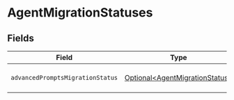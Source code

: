 # AgentMigrationStatuses


## Fields

| Field                                                                              | Type                                                                               | Required                                                                           | Description                                                                        |
| ---------------------------------------------------------------------------------- | ---------------------------------------------------------------------------------- | ---------------------------------------------------------------------------------- | ---------------------------------------------------------------------------------- |
| `advancedPromptsMigrationStatus`                                                   | [Optional\<AgentMigrationStatus>](../../models/components/AgentMigrationStatus.md) | :heavy_minus_sign:                                                                 | The status of an agent migration                                                   |